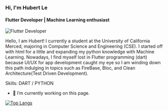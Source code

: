 ### Hi, I'm Hubert Le
#### Flutter Developer | Machine Learning enthusiast
![Flutter Developer](https://pbs.twimg.com/profile_banners/1306473970825179138/1600323823/1500x500)

Hello, I am Hubert! I currently a student at the University of California Merced, majoring in Computer Science and Engineering (CSE). I started off with html for a little and expanding my python knowledge with Machine Learning. Nowadays, I find myself lost in Flutter programming (dart) because UI/UX for app development caught my eye so I am winding down this path indulging in topics such as FireBase, Bloc, and Clean Architecture(Test Driven Development).

Skills: DART / PYTHON

- 🔭 I’m currently working on this page. 


[![Top Langs](https://github-readme-stats.vercel.app/api/top-langs/?username=hubertle43100&langs_count=4)](https://github.com/anuraghazra/github-readme-stats)
